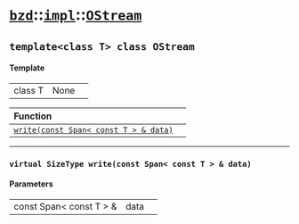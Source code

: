 # [`bzd`](../../../index.md)::[`impl`](../../index.md)::[`OStream`](../index.md)

## `template<class T> class OStream`

#### Template
||||
|---:|:---|:---|
|class T|None||

|Function||
|:---|:---|
|[`write(const Span< const T > & data)`](./index.md)||
------
### `virtual SizeType write(const Span< const T > & data)`

#### Parameters
||||
|---:|:---|:---|
|const Span< const T > &|data||
